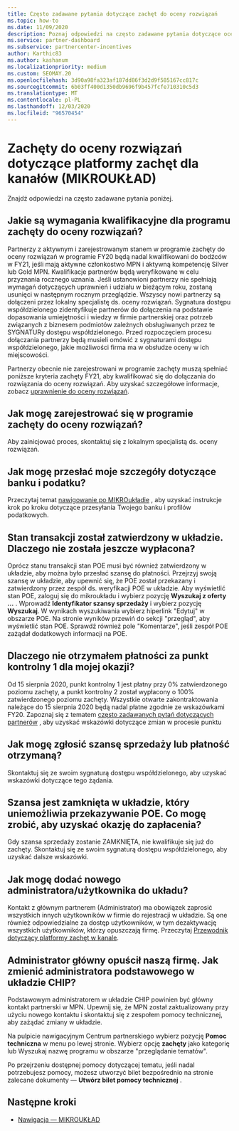 ```yaml
---
title: Często zadawane pytania dotyczące zachęt do oceny rozwiązań
ms.topic: how-to
ms.date: 11/09/2020
description: Poznaj odpowiedzi na często zadawane pytania dotyczące oceny rozwiązań na platformie zachęt w kanale.
ms.service: partner-dashboard
ms.subservice: partnercenter-incentives
author: Karthic83
ms.author: kashanum
ms.localizationpriority: medium
ms.custom: SEOMAY.20
ms.openlocfilehash: 3d90a98fa323af187dd86f3d2d9f585167cc817c
ms.sourcegitcommit: 6b03ff400d1350db9696f9b457fcfe710310c5d3
ms.translationtype: MT
ms.contentlocale: pl-PL
ms.lasthandoff: 12/03/2020
ms.locfileid: "96570454"
---
```

# <a name="solution-assessment-incentives-faq-for-the-channel-incentives-platform-chip"></a>Zachęty do oceny rozwiązań dotyczące platformy zachęt dla kanałów (MIKROUKŁAD) 

Znajdź odpowiedzi na często zadawane pytania poniżej.

## <a name="what-are-the-eligibility-requirements-for-the-solution-assessment-incentive-program"></a>Jakie są wymagania kwalifikacyjne dla programu zachęty do oceny rozwiązań?

Partnerzy z aktywnym i zarejestrowanym stanem w programie zachęty do oceny rozwiązań w programie FY20 będą nadal kwalifikowani do bodźców w FY21, jeśli mają aktywne członkostwo MPN i aktywną kompetencję Silver lub Gold MPN. Kwalifikacje partnerów będą weryfikowane w celu przyznania rocznego uznania.  Jeśli ustanowioni partnerzy nie spełniają wymagań dotyczących uprawnień i udziału w bieżącym roku, zostaną usunięci w następnym rocznym przeglądzie.  Wszyscy nowi partnerzy są dołączeni przez lokalny specjalistę ds. oceny rozwiązań.  Sygnatura dostępu współdzielonego zidentyfikuje partnerów do dołączenia na podstawie dopasowania umiejętności i wiedzy w firmie partnerskiej oraz potrzeb związanych z biznesem podmiotów zależnych obsługiwanych przez te SYGNATURy dostępu współdzielonego.
Przed rozpoczęciem procesu dołączania partnerzy będą musieli omówić z sygnaturami dostępu współdzielonego, jakie możliwości firma ma w obsłudze oceny w ich miejscowości. 

Partnerzy obecnie nie zarejestrowani w programie zachęty muszą spełniać poniższe kryteria zachęty FY21, aby kwalifikować się do dołączania do rozwiązania do oceny rozwiązań. Aby uzyskać szczegółowe informacje, zobacz [uprawnienie do oceny rozwiązań](chip-solutions-assessment-eligible.md).

## <a name="how-do-i-enroll-in-the-solution-assessments-incentive-program"></a>Jak mogę zarejestrować się w programie zachęty do oceny rozwiązań?

Aby zainicjować proces, skontaktuj się z lokalnym specjalistą ds. oceny rozwiązań.

## <a name="how-do-i-submit-my-bank-and-tax-details"></a>Jak mogę przesłać moje szczegóły dotyczące banku i podatku?

Przeczytaj temat [nawigowanie po MIKROukładie](chip-intro.md) , aby uzyskać instrukcje krok po kroku dotyczące przesyłania Twojego banku i profilów podatkowych.

## <a name="my-deal-status-has-been-approved-in-chip-why-hasnt-it-been-paid-yet"></a>Stan transakcji został zatwierdzony w układzie. Dlaczego nie została jeszcze wypłacona?

Oprócz stanu transakcji stan POE musi być również zatwierdzony w układzie, aby można było przesłać szansę do płatności. Przejrzyj swoją szansę w układzie, aby upewnić się, że POE został przekazany i zatwierdzony przez zespół ds. weryfikacji POE w układzie. Aby wyświetlić stan POE, zaloguj się do mikroukładu i wybierz pozycję **Wyszukaj z oferty** **...** . Wprowadź **Identyfikator szansy sprzedaży** i wybierz pozycję **Wyszukaj**. W wynikach wyszukiwania wybierz hiperlink "Edytuj" w obszarze POE. Na stronie wyników przewiń do sekcji "przegląd", aby wyświetlić stan POE. Sprawdź również pole "Komentarze", jeśli zespół POE zażądał dodatkowych informacji na POE.

## <a name="why-did-i-not-receive-any-payment-for-milestone-1-for-my-opportunity"></a>Dlaczego nie otrzymałem płatności za punkt kontrolny 1 dla mojej okazji?

Od 15 sierpnia 2020, punkt kontrolny 1 jest płatny przy 0% zatwierdzonego poziomu zachęty, a punkt kontrolny 2 został wypłacony o 100% zatwierdzonego poziomu zachęty. Wszystkie otwarte zakontraktowania należące do 15 sierpnia 2020 będą nadal płatne zgodnie ze wskazówkami FY20. Zapoznaj się z tematem [często zadawanych pytań dotyczących partnerów](https://assetsprod.microsoft.com/solution-assessment-incentive-program-faq.pdf) , aby uzyskać wskazówki dotyczące zmian w procesie punktu

## <a name="how-to-i-dispute-an-opportunity-or-payment-i-received"></a>Jak mogę zgłosić szansę sprzedaży lub płatność otrzymaną?

Skontaktuj się ze swoim sygnaturą dostępu współdzielonego, aby uzyskać wskazówki dotyczące tego żądania.

## <a name="the-opportunity-is-closed-in-chip-which-is-preventing-me-from-uploading-poe-what-can-i-do-to-get-the-opportunity-paid"></a>Szansa jest zamknięta w układzie, który uniemożliwia przekazywanie POE. Co mogę zrobić, aby uzyskać okazję do zapłacenia?

Gdy szansa sprzedaży zostanie ZAMKNIĘTA, nie kwalifikuje się już do zachęty. Skontaktuj się ze swoim sygnaturą dostępu współdzielonego, aby uzyskać dalsze wskazówki.

## <a name="how-do-i-add-a-new-adminuser-to-chip"></a>Jak mogę dodać nowego administratora/użytkownika do układu?

Kontakt z głównym partnerem (Administrator) ma obowiązek zaprosić wszystkich innych użytkowników w firmie do rejestracji w układzie. Są one również odpowiedzialne za dostęp użytkowników, w tym dezaktywację wszystkich użytkowników, którzy opuszczają firmę. Przeczytaj [Przewodnik dotyczący platformy zachęt w kanale](chip-intro.md).

## <a name="the-primary-admin-has-left-our-company-how-do-we-change-my-primary-admin-in-chip"></a>Administrator główny opuścił naszą firmę. Jak zmienić administratora podstawowego w układzie CHIP?

Podstawowym administratorem w układzie CHIP powinien być główny kontakt partnerski w MPN. Upewnij się, że MPN został zaktualizowany przy użyciu nowego kontaktu i skontaktuj się z zespołem pomocy technicznej, aby zażądać zmiany w układzie.

Na pulpicie nawigacyjnym Centrum partnerskiego wybierz pozycję **Pomoc techniczna** w menu po lewej stronie. Wybierz opcję **zachęty** jako kategorię lub Wyszukaj nazwę programu w obszarze "przeglądanie tematów".

Po przejrzeniu dostępnej pomocy dotyczącej tematu, jeśli nadal potrzebujesz pomocy, możesz utworzyć bilet bezpośrednio na stronie zalecane dokumenty — **Utwórz bilet pomocy technicznej** .

## <a name="next-steps"></a>Następne kroki

- [Nawigacja — MIKROUKŁAD](chip-intro.md)

